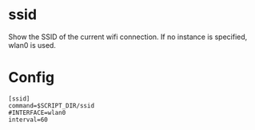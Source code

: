 # ssid

Show the SSID of the current wifi connection.
If no instance is specified, wlan0 is used.

# Config

```
[ssid]
command=$SCRIPT_DIR/ssid
#INTERFACE=wlan0
interval=60
```
